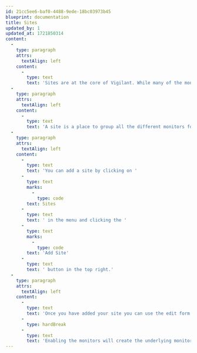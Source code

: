 ```yaml
---
id: 21cc5ee6-baf0-4488-9ede-18bc03973b45
blueprint: documentation
title: Sites
updated_by: 1
updated_at: 1721850314
content:
  -
    type: paragraph
    attrs:
      textAlign: left
    content:
      -
        type: text
        text: 'Sites are at the core of Vigilant. While many of the monitors can be configured separately from sites they can all be linked to a site.'
  -
    type: paragraph
    attrs:
      textAlign: left
    content:
      -
        type: text
        text: 'A site is a place to group all the different monitors for a website and to quickly setup the monitors.'
  -
    type: paragraph
    attrs:
      textAlign: left
    content:
      -
        type: text
        text: 'You can add a site by clicking on '
      -
        type: text
        marks:
          -
            type: code
        text: Sites
      -
        type: text
        text: ' in the menu and clicking the '
      -
        type: text
        marks:
          -
            type: code
        text: 'Add Site'
      -
        type: text
        text: ' button in the top right.'
  -
    type: paragraph
    attrs:
      textAlign: left
    content:
      -
        type: text
        text: 'Once you have added your site you can use the edit form to quickly enable monitors for this site. '
      -
        type: hardBreak
      -
        type: text
        text: 'Enabling the monitors will create the underlying monitor and link them to the site. '
---
```


